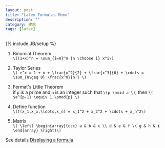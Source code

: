 ```yaml
---
layout: post
title: "Latex Formulas Memo"
description: ""
category: 建站
tags: [latex]
---
```

{% include JB/setup %}

1. Binomial Theorem  
`\((1+x)^n = \sum_{i=0}^n {n \choose i} x^i\)`

2. Taylor Series  
`\( e^x = 1 + x + \frac{x^2}{2} + \frac{x^3}{6} + \cdots = \sum_{n\geq 0} \frac{x^n}{n!} \)`

3. Fermat's Little Theorem  
if `p` is a prime and `a` is an integer such that `\(p \nmid a \)`, then `\( $a^{p-1} \equiv 1 \pmod{p} \)`

4. Define function  
`\(f(x_1,x_x,\ldots,x_n) = x_1^2 + x_2^2 + \cdots + x_n^2\)`

5. Matrix  
`\( \left( \begin{array}{ccc}
a & b & c \\
d & e & f \\
g & h & i \end{array} \right)\)`

See details [Displaying a formula][1]

[1]: http://en.wikipedia.org/wiki/Help:Displaying_a_formula